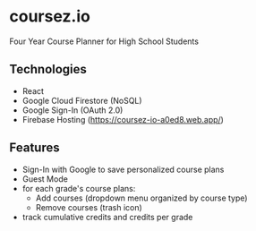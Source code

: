 # coursez.io
Four Year Course Planner for High School Students

## Technologies
* React
* Google Cloud Firestore (NoSQL)
* Google Sign-In (OAuth 2.0)
* Firebase Hosting (https://coursez-io-a0ed8.web.app/)

## Features
* Sign-In with Google to save personalized course plans
* Guest Mode
* for each grade's course plans:
    * Add courses (dropdown menu organized by course type)
    * Remove courses (trash icon)
* track cumulative credits and credits per grade
